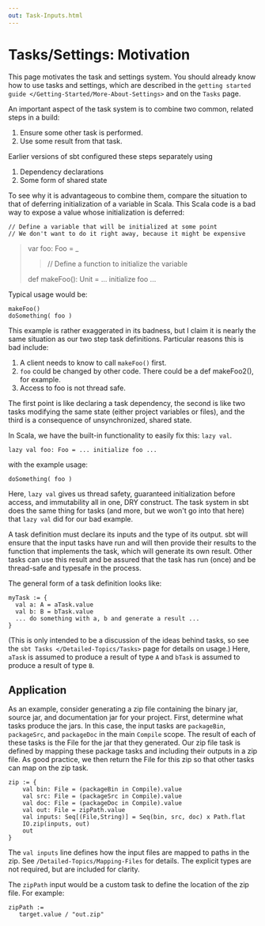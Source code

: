 ```yaml
---
out: Task-Inputs.html
---
```


Tasks/Settings: Motivation
==========================

This page motivates the task and settings system. You should already
know how to use tasks and settings, which are described in the
`getting started guide </Getting-Started/More-About-Settings>` and on
the `Tasks` page.

An important aspect of the task system is to combine two common, related
steps in a build:

1.  Ensure some other task is performed.
2.  Use some result from that task.

Earlier versions of sbt configured these steps separately using

1.  Dependency declarations
2.  Some form of shared state

To see why it is advantageous to combine them, compare the situation to
that of deferring initialization of a variable in Scala. This Scala code
is a bad way to expose a value whose initialization is deferred:

    // Define a variable that will be initialized at some point
    // We don't want to do it right away, because it might be expensive

> var foo: Foo = \_
>
> > // Define a function to initialize the variable
>
> def makeFoo(): Unit = ... initialize foo ...

Typical usage would be:

    makeFoo()
    doSomething( foo )

This example is rather exaggerated in its badness, but I claim it is
nearly the same situation as our two step task definitions. Particular
reasons this is bad include:

1.  A client needs to know to call `makeFoo()` first.
2.  `foo` could be changed by other code. There could be a
    def makeFoo2(), for example.
3.  Access to foo is not thread safe.

The first point is like declaring a task dependency, the second is like
two tasks modifying the same state (either project variables or files),
and the third is a consequence of unsynchronized, shared state.

In Scala, we have the built-in functionality to easily fix this:
`lazy val`.

    lazy val foo: Foo = ... initialize foo ...

with the example usage:

    doSomething( foo )

Here, `lazy val` gives us thread safety, guaranteed initialization
before access, and immutability all in one, DRY construct. The task
system in sbt does the same thing for tasks (and more, but we won't go
into that here) that `lazy val` did for our bad example.

A task definition must declare its inputs and the type of its output.
sbt will ensure that the input tasks have run and will then provide
their results to the function that implements the task, which will
generate its own result. Other tasks can use this result and be assured
that the task has run (once) and be thread-safe and typesafe in the
process.

The general form of a task definition looks like:

    myTask := {
      val a: A = aTask.value
      val b: B = bTask.value
      ... do something with a, b and generate a result ...
    }

(This is only intended to be a discussion of the ideas behind tasks, so
see the `sbt Tasks </Detailed-Topics/Tasks>` page for details on usage.)
Here, `aTask` is assumed to produce a result of type `A` and `bTask` is
assumed to produce a result of type `B`.

Application
-----------

As an example, consider generating a zip file containing the binary jar,
source jar, and documentation jar for your project. First, determine
what tasks produce the jars. In this case, the input tasks are
`packageBin`, `packageSrc`, and `packageDoc` in the main `Compile`
scope. The result of each of these tasks is the File for the jar that
they generated. Our zip file task is defined by mapping these package
tasks and including their outputs in a zip file. As good practice, we
then return the File for this zip so that other tasks can map on the zip
task.

    zip := {
        val bin: File = (packageBin in Compile).value
        val src: File = (packageSrc in Compile).value
        val doc: File = (packageDoc in Compile).value
        val out: File = zipPath.value
        val inputs: Seq[(File,String)] = Seq(bin, src, doc) x Path.flat
        IO.zip(inputs, out)
        out
    }

The `val inputs` line defines how the input files are mapped to paths in
the zip. See `/Detailed-Topics/Mapping-Files` for details. The explicit
types are not required, but are included for clarity.

The `zipPath` input would be a custom task to define the location of the
zip file. For example:

    zipPath :=
       target.value / "out.zip"
